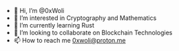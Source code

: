 - 👋 Hi, I’m @0xWoli
- 👀 I’m interested in Cryptography and Mathematics 
- 🌱 I’m currently learning Rust
- 💞️ I’m looking to collaborate on Blockchain Technologies 
- 📫 How to reach me 0xwoli@proton.me

<!---
0xWoli/0xWoli is a ✨ special ✨ repository because its `README.md` (this file) appears on your GitHub profile.
You can click the Preview link to take a look at your changes.
--->
